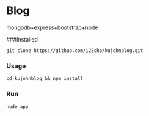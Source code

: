 # Blog
mongodb+express+bootstrap+node

###Installed
```
git clone https://github.com/i2Echo/kujohnblog.git
```

### Usage
```
cd kujohnblog && npm install
```

### Run
```
node app
```

